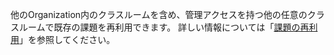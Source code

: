 他のOrganization内のクラスルームを含め、管理アクセスを持つ他の任意のクラスルームで既存の課題を再利用できます。 詳しい情報については「[課題の再利用](/education/manage-coursework-with-github-classroom/teach-with-github-classroom/reuse-an-assignment)」を参照してください。
